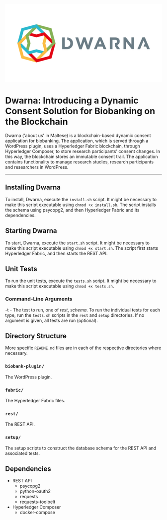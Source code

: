 ![](https://github.com/NicholasMamo/dwarna/raw/master/assets/logo.png "Dwarna Logo")

# Dwarna: Introducing a Dynamic Consent Solution for Biobanking on the Blockchain

Dwarna ('about us' in Maltese) is a blockchain-based dynamic consent application for biobanking. The application, which is served through a WordPress plugin, uses a Hyperledger Fabric blockchain, through Hyperledger Composer, to store research participants' consent changes. In this way, the blockchain stores an immutable consent trail. The application contains functionality to manage research studies, research participants and researchers in WordPress.

---

## Installing Dwarna

To install, Dwarna, execute the `install.sh` script. It might be necessary to make this script executable using `chmod +x install.sh`. The script installs the schema using psycopg2, and then Hyperledger Fabric and its dependencies.

## Starting Dwarna

To start, Dwarna, execute the `start.sh` script. It might be necessary to make this script executable using `chmod +x start.sh`. The script first starts Hyperledger Fabric, and then starts the REST API.

## Unit Tests

To run the unit tests, execute the `tests.sh` script. It might be necessary to make this script executable using `chmod +x tests.sh`.

### Command-Line Arguments

-t - The test to run, one of _rest_, _schema_. To run the individual tests for each type, run the `tests.sh` scripts in the `rest` and `setup` directories. If no argument is given, all tests are run (optional).

## Directory Structure

More specific `README.md` files are in each of the respective directories where necessary.

### `biobank-plugin/`

The WordPress plugin.

### `fabric/`

The Hyperledger Fabric files.

### `rest/`

The REST API.

### `setup/`

The setup scripts to construct the database schema for the REST API and associated tests.


## Dependencies

- REST API
	- psycopg2
	- python-oauth2
	- requests
	- requests-toolbelt
- Hyperledger Composer
	- docker-compose
